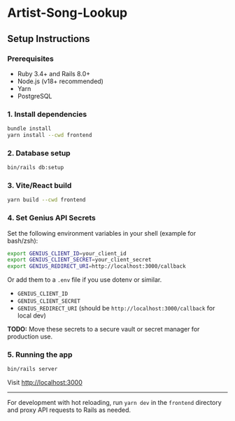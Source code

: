 # Artist-Song-Lookup

## Setup Instructions

### Prerequisites
- Ruby 3.4+ and Rails 8.0+
- Node.js (v18+ recommended)
- Yarn
- PostgreSQL

### 1. Install dependencies
```bash
bundle install
yarn install --cwd frontend
```

### 2. Database setup
```bash
bin/rails db:setup
```

### 3. Vite/React build
```bash
yarn build --cwd frontend
```

### 4. Set Genius API Secrets

Set the following environment variables in your shell (example for bash/zsh):

```bash
export GENIUS_CLIENT_ID=your_client_id
export GENIUS_CLIENT_SECRET=your_client_secret
export GENIUS_REDIRECT_URI=http://localhost:3000/callback
```

Or add them to a `.env` file if you use dotenv or similar.

- `GENIUS_CLIENT_ID`
- `GENIUS_CLIENT_SECRET`
- `GENIUS_REDIRECT_URI` (should be `http://localhost:3000/callback` for local dev)

**TODO:** Move these secrets to a secure vault or secret manager for production use.

### 5. Running the app
```bash
bin/rails server
```
Visit [http://localhost:3000](http://localhost:3000)

---
For development with hot reloading, run `yarn dev` in the `frontend` directory and proxy API requests to Rails as needed.
